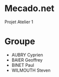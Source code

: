 # Mecado.net

Projet Atelier 1

# Groupe
* AUBRY Cyprien
* BAIER Geoffrey
* BINET Paul
* WILMOUTH Steven
